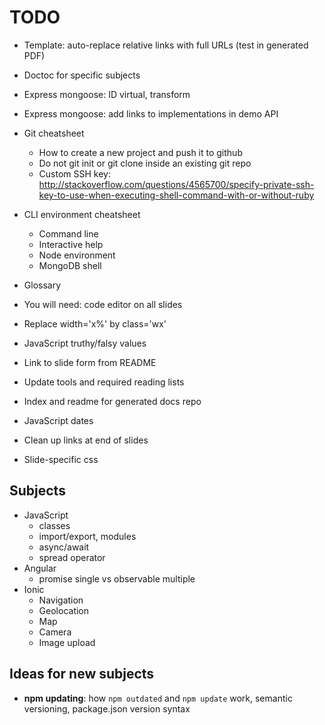 # TODO

* Template: auto-replace relative links with full URLs (test in generated PDF)
* Doctoc for specific subjects

* Express mongoose: ID virtual, transform
* Express mongoose: add links to implementations in demo API
* Git cheatsheet
  * How to create a new project and push it to github
  * Do not git init or git clone inside an existing git repo
  * Custom SSH key: http://stackoverflow.com/questions/4565700/specify-private-ssh-key-to-use-when-executing-shell-command-with-or-without-ruby
* CLI environment cheatsheet
  * Command line
  * Interactive help
  * Node environment
  * MongoDB shell
* Glossary

* You will need: code editor on all slides
* Replace width='x%' by class='wx'
* JavaScript truthy/falsy values
* Link to slide form from README
* Update tools and required reading lists
* Index and readme for generated docs repo
* JavaScript dates
* Clean up links at end of slides

* Slide-specific css

## Subjects

* JavaScript
  * classes
  * import/export, modules
  * async/await
  * spread operator
* Angular
  * promise single vs observable multiple
* Ionic
  * Navigation
  * Geolocation
  * Map
  * Camera
  * Image upload

## Ideas for new subjects

* **npm updating**: how `npm outdated` and `npm update` work, semantic versioning, package.json version syntax
